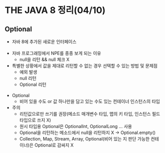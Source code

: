 # THE JAVA 8 정리(04/10)
## Optional
- 자바 8에 추가된 새로운 인터페이스<br><br>
- 자바 프로그래밍에서 NPE를 종종 보게 되는 이유
    - null을 리턴 && null 체크 X
- 특별한 상황에서 값을 제대로 리턴할 수 없는 경우 선택할 수 있는 방법 및 문제점
    - 예외 발생
    - null 리턴
    - Optional 리턴<br><br>
- Optional
    - 비어 있을 수도 or 값 하나만을 담고 있는 수도 있는 컨테이너 인스턴스의 타입
- 주의
    - 리턴값으로만 쓰기를 권장(메소드 매개변수 타입, 맵의 키 타입, 인스턴스 필드 타입으로 쓰지 X)
    - 원시 타입용 Optional은 OptionalInt, OptionalLong ... 사용
    - Optional을 리턴하는 메소드에서 null을 리턴하지 X -> Optional.empty()
    - Collection, Map, Stream, Array, Optional(비어 있는 지 판단 가능한 컨테이너)은 Optional로 감싸지 X